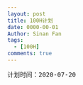 ```yaml
---
layout: post
title: 100H计划
date: 0000-00-01
Author: Sinan Fan
tags:
  - [100H]
comments: true
---
```


计划时间：<kbd>2020-07-20</kbd>
